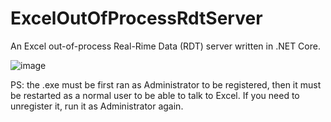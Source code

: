 # ExcelOutOfProcessRdtServer
An Excel out-of-process Real-Rime Data (RDT) server written in .NET Core.

![image](https://github.com/user-attachments/assets/ac979729-5562-4c71-b48b-e53b74c2a33a)

PS: the .exe must be first ran as Administrator to be registered, then it must be restarted as a normal user to be able to talk to Excel. If you need to unregister it, run it as Administrator again.

